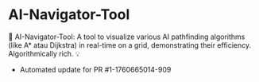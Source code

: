 # AI-Navigator-Tool
🤖 AI-Navigator-Tool: A tool to visualize various AI pathfinding algorithms (like A* atau Dijkstra) in real-time on a grid, demonstrating their efficiency. Algorithmically rich. 💡


- Automated update for PR #1-1760665014-909